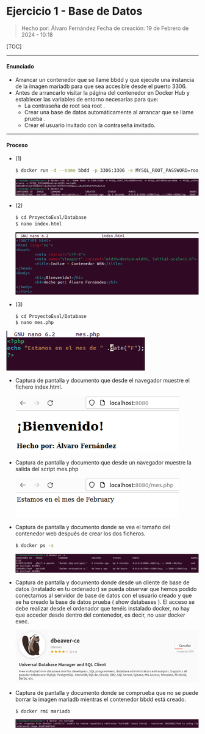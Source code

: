 # Ejercicio 1 - Base de Datos

> Hecho por: Álvaro Fernández 
> Fecha de creación: 19 de Febrero de 2024 - 10:18

[TOC]

------

#### Enunciado

- Arrancar un contenedor que se llame bbdd y que ejecute una instancia de la imagen mariadb para que sea accesible desde el puerto 3306.
- Antes de arrancarlo visitar la página del contenedor en Docker Hub y establecer las variables de entorno necesarias para que:
  - La contraseña de root sea root .
  - Crear una base de datos automáticamente al arrancar que se llame prueba .
  - Crear el usuario invitado con la contraseña invitado.

------

#### Proceso

- (1)

  ```bash
  $ docker run -d --name bbdd -p 3306:3306 -e MYSQL_ROOT_PASSWORD=root -e MYSQL_DATABASE=prueba -v MYSQL_USER=alvaro -v MYSQL_PASSWORD=alvaro1234
  ```

  ![ej1](./E1-Imagenes/ej1.png)

  

- (2)

  ```bash
  $ cd ProyectoEval/Database
  $ nano index.html
  ```

  ![ej2](./E1-Imagenes/ej2.png)



- (3)

  ```bash
  $ cd ProyectoEval/Database
  $ nano mes.php
  ```

![ej3](./E1-Imagenes/ej3.png)



- Captura de pantalla y documento que desde el navegador muestre el fichero index.html.

  ![ej4](./E1-Imagenes/ej4.png)

  

  

- Captura de pantalla y documento que desde un navegador muestre la salida del script mes.php

  ![ej5](./E1-Imagenes/ej5.png)

  

- Captura de pantalla y documento donde se vea el tamaño del contenedor web después de crear los dos ficheros.

  ```bash
  $ docker ps -s
  ```

  ![ej6](./E1-Imagenes/ej6.png)

  

- Captura de pantalla y documento donde desde un cliente de base de datos (instalado en tu ordenador) se pueda observar que hemos podido conectarnos al servidor de base de datos con el usuario creado y que se ha creado la base de datos prueba ( show databases ). El acceso se debe realizar desde el ordenador que tenéis instalado docker, no hay que acceder desde dentro del contenedor, es decir, no usar docker exec.

  ![ej7](./E1-Imagenes/ej7.png)

  

- Captura de pantalla y documento donde se comprueba que no se puede borrar la imagen mariadb
  mientras el contenedor bbdd está creado.

  ```bash
  $ docker rmi mariadb
  ```

  ![ej10](./E1-Imagenes/ej10.png)
